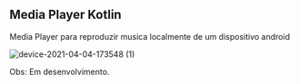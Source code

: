 ## Media Player Kotlin
Media Player para reproduzir musica localmente de um dispositivo android

![device-2021-04-04-173548 (1)](https://user-images.githubusercontent.com/72363971/113520887-62b57d80-956c-11eb-99ed-e5160b4466ad.png)

Obs: Em desenvolvimento.
